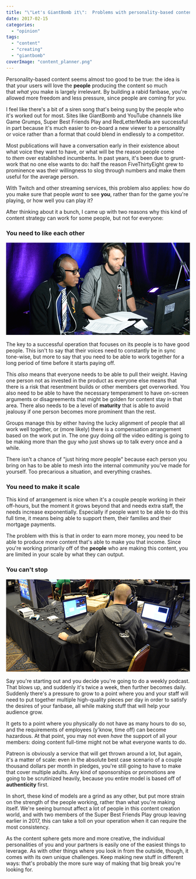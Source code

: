 ```yaml
---
title: "\"Let's GiantBomb it\":  Problems with personality-based content"
date: 2017-02-15
categories: 
  - "opinion"
tags: 
  - "content"
  - "creating"
  - "giantbomb"
coverImage: "content_planner.png"
---
```


Personality-based content seems almost too good to be true: the idea is that your users will love the **people** producing the content so much that _what_ you make is largely irrelevant. By building a rabid fanbase, you're allowed more freedom and less pressure, since people are coming for _you_.

I feel like there's a bit of a siren song that's being sung by the people who it's worked out for most. Sites like GiantBomb and YouTube channels like Game Grumps, Super Best Friends Play and RedLetterMedia are successful in part because it's much easier to on-board a new viewer to a personality or voice rather than a format that could blend in endlessly to a competitor.

Most publications will have a conversation early in their existence about what voice they want to have, or what will be the reason people come to _them_ over established incumbents. In past years, it's been due to grunt-work that no one else wants to do: half the reason FiveThirtyEight grew to prominence was their willingness to slog through numbers and make them useful for the average person.

With Twitch and other streaming services, this problem also applies: how do you make sure that people _want_ to see **you**, rather than for the game you're playing, or how well you can play it?

After thinking about it a bunch, I came up with two reasons why this kind of content strategy can work for some people, but not for everyone:

### You need to like each other

![](/assets/images/wobbles-prog-banner.png)

The key to a successful operation that focuses on its people is to have good people. This isn't to say that their voices need to constantly be in sync tone-wise, but more to say that you need to be able to work together for a long period of time before it starts paying off.

This _also_ means that everyone needs to be able to pull their weight. Having one person not as invested in the product as everyone else means that there is a risk that resentment builds or other members get overworked. You also need to be able to have the necessary temperament to have on-screen arguments or disagreements that might be golden for content stay in that area. There also needs to be a level of **maturity** that is able to avoid jealousy if one person becomes more prominent than the rest.

Groups manage this by either having the lucky alignment of people that all work well together, or (more likely) there is a compensation arrangement based on the work put in. The one guy doing _all_ the video editing is going to be making more than the guy who just shows up to talk every once and a while.

There isn't a chance of "just hiring more people" because each person you bring on has to be able to mesh into the internal community you've made for yourself. Too precarious a situation, and everything crashes.

### You need to make it scale

This kind of arrangement is nice when it's a couple people working in their off-hours, but the moment it grows beyond that and needs extra staff, the needs increase exponentially. Especially if people want to be able to do this full time, it means being able to support them, their families and their mortgage payments.

The problem with this is that in order to earn more money, you need to be able to produce more content that's able to make you that income. Since you're working primarily off of the **people** who are making this content, you are limited in your scale by what they can output.

### You can't stop

![](/assets/images/gimr_BANNER.png)

Say you're starting out and you decide you're going to do a weekly podcast. That blows up, and suddenly it's twice a week, then further becomes daily. Suddenly there's a pressure to grow to a point where you and your staff will need to put together multiple high-quality pieces per day in order to satisfy the desires of your fanbase, all while making stuff that will help your audience grow.

It gets to a point where you physically do not have as many hours to do so, and the requirements of employees (y'know, time off) can become hazardous. At that point, you may not even _have_ the support of all your members: doing content full-time might not be what everyone wants to do.

Patreon is obviously a service that will get thrown around a lot, but again, it's a matter of scale: even in the absolute best case scenario of a couple thousand dollars per month in pledges, you're still going to have to make that cover multiple adults. Any kind of sponsorships or promotions are going to be scrutinized heavily, because you entire model is based off of **authenticity** first.

In short, these kind of models are a grind as any other, but put more strain on the strength of the people working, rather than what you're making itself. We're seeing burnout affect a lot of people in this content creation world, and with two members of the Super Best Friends Play group leaving earlier in 2017, this can take a toll on your operation when it can require the most consistency.

As the content sphere gets more and more creative, the individual personalities of you and your partners is easily one of the easiest things to leverage. As with other things where you look in from the outside, though, it comes with its own unique challenges. Keep making new stuff in different ways: that's probably the more sure way of making that big break you're looking for.

